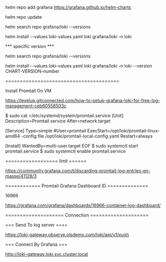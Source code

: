 helm repo add grafana https://grafana.github.io/helm-charts


helm repo update

helm search repo grafana/loki --versions

helm install --values loki-values.yaml loki grafana/loki -n loki 

 *** specific version *** 

helm search repo grafana/loki --versions

helm install --values loki-values.yaml loki grafana/loki -n loki --version CHART-VERSION-number

=======================================

Install Promtail On VM     

https://levelup.gitconnected.com/how-to-setup-grafana-loki-for-free-log-management-ceb60558503c 

$ sudo cat <<EOF >/etc/systemd/system/promtail.service
[Unit] 
Description=Promtail service 
After=network.target 
 
[Service] 
Type=simple 
#User=promtail 
ExecStart=/opt/loki/promtail-linux-amd64 -config.file /opt/loki/promtail-local-config.yaml 
Restart=always 
 
[Install] 
WantedBy=multi-user.target
EOF
$ sudo systemctl start promtail.service
$ sudo systemctl enable promtail.service



==================  limit ======

https://community.grafana.com/t/discarding-promtail-log-entries-en-masse/41128/3 


============ Promtail Grafana Dashboard ID ==============

16966 

https://grafana.com/grafana/dashboards/16966-container-log-dashboard/ 

==================== Connection ====================

=== Send To log server ====

https://loki-gateway.observe.olsdemo.com/loki/api/v1/push

=== Connect By Grafana ===

http://loki-gateway.loki.svc.cluster.local
